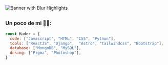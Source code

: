 ![Banner with Blur Highlights](https://github.com/haderrenteria13/haderrenteria13/assets/106301008/39e79e97-8923-43e6-9f36-42c14e41967b)

## 
### Un poco de mi ☝🏿:
```javascript
const Hader = {
  code: ["Javascript", "HTML", "CSS", "Python"],
  tools: ["ReactJS", "Django",  "Astro", "tailwindcss", "Bootstrap"],
  database: ["MongoDB", "MySQL"],
  desing: ["Figma", "Photoshop"],
}
```
